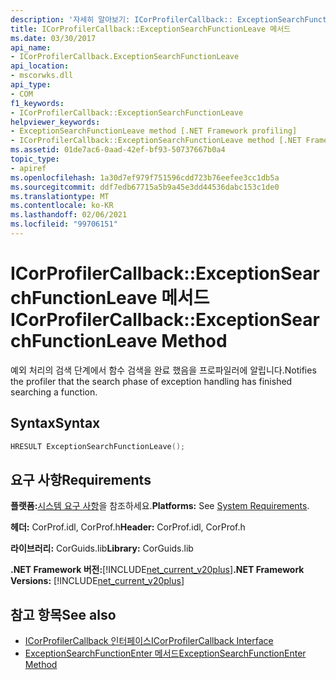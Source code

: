 ```yaml
---
description: '자세히 알아보기: ICorProfilerCallback:: ExceptionSearchFunctionLeave 메서드'
title: ICorProfilerCallback::ExceptionSearchFunctionLeave 메서드
ms.date: 03/30/2017
api_name:
- ICorProfilerCallback.ExceptionSearchFunctionLeave
api_location:
- mscorwks.dll
api_type:
- COM
f1_keywords:
- ICorProfilerCallback::ExceptionSearchFunctionLeave
helpviewer_keywords:
- ExceptionSearchFunctionLeave method [.NET Framework profiling]
- ICorProfilerCallback::ExceptionSearchFunctionLeave method [.NET Framework profiling]
ms.assetid: 01de7ac6-0aad-42ef-bf93-50737667b0a4
topic_type:
- apiref
ms.openlocfilehash: 1a30d7ef979f751596cdd723b76eefee3cc1db5a
ms.sourcegitcommit: ddf7edb67715a5b9a45e3dd44536dabc153c1de0
ms.translationtype: MT
ms.contentlocale: ko-KR
ms.lasthandoff: 02/06/2021
ms.locfileid: "99706151"
---
```

# <a name="icorprofilercallbackexceptionsearchfunctionleave-method"></a><span data-ttu-id="bb022-103">ICorProfilerCallback::ExceptionSearchFunctionLeave 메서드</span><span class="sxs-lookup"><span data-stu-id="bb022-103">ICorProfilerCallback::ExceptionSearchFunctionLeave Method</span></span>

<span data-ttu-id="bb022-104">예외 처리의 검색 단계에서 함수 검색을 완료 했음을 프로파일러에 알립니다.</span><span class="sxs-lookup"><span data-stu-id="bb022-104">Notifies the profiler that the search phase of exception handling has finished searching a function.</span></span>  
  
## <a name="syntax"></a><span data-ttu-id="bb022-105">Syntax</span><span class="sxs-lookup"><span data-stu-id="bb022-105">Syntax</span></span>  
  
```cpp  
HRESULT ExceptionSearchFunctionLeave();  
```  
  
## <a name="requirements"></a><span data-ttu-id="bb022-106">요구 사항</span><span class="sxs-lookup"><span data-stu-id="bb022-106">Requirements</span></span>  

 <span data-ttu-id="bb022-107">**플랫폼:**[시스템 요구 사항](../../get-started/system-requirements.md)을 참조하세요.</span><span class="sxs-lookup"><span data-stu-id="bb022-107">**Platforms:** See [System Requirements](../../get-started/system-requirements.md).</span></span>  
  
 <span data-ttu-id="bb022-108">**헤더:** CorProf.idl, CorProf.h</span><span class="sxs-lookup"><span data-stu-id="bb022-108">**Header:** CorProf.idl, CorProf.h</span></span>  
  
 <span data-ttu-id="bb022-109">**라이브러리:** CorGuids.lib</span><span class="sxs-lookup"><span data-stu-id="bb022-109">**Library:** CorGuids.lib</span></span>  
  
 <span data-ttu-id="bb022-110">**.NET Framework 버전:**[!INCLUDE[net_current_v20plus](../../../../includes/net-current-v20plus-md.md)]</span><span class="sxs-lookup"><span data-stu-id="bb022-110">**.NET Framework Versions:** [!INCLUDE[net_current_v20plus](../../../../includes/net-current-v20plus-md.md)]</span></span>  
  
## <a name="see-also"></a><span data-ttu-id="bb022-111">참고 항목</span><span class="sxs-lookup"><span data-stu-id="bb022-111">See also</span></span>

- [<span data-ttu-id="bb022-112">ICorProfilerCallback 인터페이스</span><span class="sxs-lookup"><span data-stu-id="bb022-112">ICorProfilerCallback Interface</span></span>](icorprofilercallback-interface.md)
- [<span data-ttu-id="bb022-113">ExceptionSearchFunctionEnter 메서드</span><span class="sxs-lookup"><span data-stu-id="bb022-113">ExceptionSearchFunctionEnter Method</span></span>](icorprofilercallback-exceptionsearchfunctionenter-method.md)
